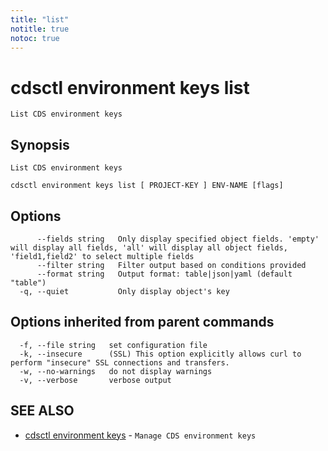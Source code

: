 ```yaml
---
title: "list"
notitle: true
notoc: true
---
```

# cdsctl environment keys list

`List CDS environment keys`

## Synopsis

`List CDS environment keys`

```
cdsctl environment keys list [ PROJECT-KEY ] ENV-NAME [flags]
```

## Options

```
      --fields string   Only display specified object fields. 'empty' will display all fields, 'all' will display all object fields, 'field1,field2' to select multiple fields
      --filter string   Filter output based on conditions provided
      --format string   Output format: table|json|yaml (default "table")
  -q, --quiet           Only display object's key
```

## Options inherited from parent commands

```
  -f, --file string   set configuration file
  -k, --insecure      (SSL) This option explicitly allows curl to perform "insecure" SSL connections and transfers.
  -w, --no-warnings   do not display warnings
  -v, --verbose       verbose output
```

## SEE ALSO

* [cdsctl environment keys](/docs/components/cdsctl/environment/keys/)	 - `Manage CDS environment keys`

